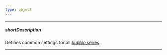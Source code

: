 ```yaml
---
type: object
---
```

---
##### shortDescription
Defines common settings for all [*bubble* series](/api-reference/20%20Data%20Visualization%20Widgets/10%20dxChart/5%20Series%20Types/BubbleSeries '/Documentation/ApiReference/Data_Visualization_Widgets/dxChart/Series_Types/BubbleSeries/').

---
